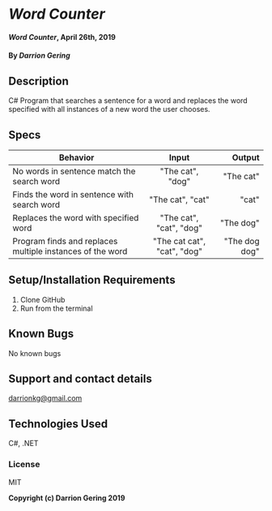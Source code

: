 # _Word Counter_

#### _Word Counter_, April 26th, 2019

#### By _**Darrion Gering**_

## Description

C# Program that searches a sentence for a word and replaces the word specified with all instances of a new word the user chooses.

## Specs

| Behavior | Input | Output |
| ------------- |:-------------:| -----:|
| No words in sentence match the search word| "The cat", "dog" | "The cat" |
| Finds the word in sentence with search word | "The cat", "cat" | "cat" |
| Replaces the word with specified word | "The cat", "cat", "dog"  | "The dog"  |
| Program finds and replaces multiple instances of the word | "The cat cat", "cat", "dog" | "The dog dog" |

## Setup/Installation Requirements

1. Clone GitHub
2. Run from the terminal

## Known Bugs

No known bugs

## Support and contact details

darrionkg@gmail.com

## Technologies Used

C#, .NET

### License

MIT

**Copyright (c) Darrion Gering 2019**
